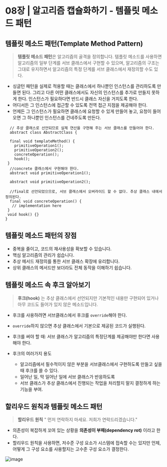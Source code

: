 # 08장 | 알고리즘 캡슐화하기 - 템플릿 메소드 패턴

## 템플릿 메소드 패턴(Template Method Pattern)


> **템플릿 메소드 패턴**은 알고리즘의 골격을 정의합니다. 템플릿 메소드를 사용하면 알고리즘의 일부 단계를 서브 클래스에서 구현할 수 있으며, 알고리즘의 구조는 그대로 유지하면서 알고리즘의 특정 단계를 서브 클래스에서 재정의할 수도 있다.

- 싱글턴 패턴을 실제로 적용할 때는 클래스에서 하나뿐인 인스턴스를 관리하도록 만들면 된다. 그리고 다른 어떤 클래스에서도 자신의 인스턴스를 추가로 만들지 못하게 한다. 인스턴스가 필요하다면 반드시 클래스 자신을 거치도록 한다.
- 어디서든 그 인스턴스에 접근할 수 있도록 전역 접근 지점을 제공해야 한다.
- 언제든 그 인스턴스가 필요하면 클래스에 요청할 수 있게 만들어 놓고, 요청이 들어오면 그 하나뿐인 인스턴스를 건네주도록 만든다.

```
  // 추상 클래스로 선언되므로 실제 연산을 구현해 주는 서브 클래스를 만들어야 한다.
  abstract class AbstractClass {

  final void templateMethod() {
    primitiveOperation1();
    primitiveOperation2();
    concreteOperation();
    hook();
 }
  //concrete 클래스에서 구현해야 한다.
  abstract void primitiveOperation1();
 
  abstract void primitiveOperation2();

  //final로 선언되었으므로, 서브 클래스에서 오버라이드 할 수 없다. 추상 클래스 내에서 정의된다.
  final void concreteOperation() {
   // implementation here
 }
 void hook() {}
}
```


## 템플릿 메소드 패턴의 장점
-   중복을 줄이고, 코드의 재사용성을 확보할 수 있습니다.
-   핵심 알고리즘의 관리가 쉽습니다.
-   추상 메서드 재정의를 통한 서브 클래스 확장에 유리합니다.
-   상위 클래스의 메서드만 보더라도 전체 동작을 이해하기 쉽습니다.

## 템플릿 메소드 속 후크 알아보기
> **후크(hook)** 는 추상 클래스에서 선언되지만 기본적인 내용만 구현되어 있거나 아무 코드도 들어가 있지 않은 메소드입니다.
- 후크를 사용하려면 서브클래스에서 후크를 `override`해야 한다.
- `override`하지 않으면 추상 클래스에서 기본으로 제공된 코드가 실행된다.

- 후크를 써야 할 때: 서브 클래스가 알고리즘의 특정단계를 제공해야만 한다면 사용해야 한다.

- 후크의 여러가지 용도
  - 알고리즘에서 필수적이지 않은 부분을 서브클래스에서 구현하도록 만들고 싶을 때 후크를 쓸 수 있다.
  - 일어난 일, 막 일어난 일에 서브 클래스가 반응하도록
  - 서브 클래스가 추상 클래스에서 진행되는 작업을 처리할지 말지 결정하게 하는 기능을 부여.

## 할리우드 원칙과 템플릿 메소드 패턴
> **할리우드 원칙**
> " 먼저 연락하지 마세요. 저희가 연락드리겠습니다."
- 의존성이 복잡하게 꼬여 있는 상황을 **의존성이 부패(dependency rot)** 이라고 한다.
- 할리우드 원칙을 사용하면, 저수준 구성 요소가 시스템에 접속할 수는 있지만 언제, 어떻게 그 구성 요소를 사용할지는 고수준 구성 요소가 결정한다.
  
![image](https://github.com/lizuAg/Head-First-Design-Patterns/assets/68546023/71f14460-59bc-468d-aaf5-672674627151)

